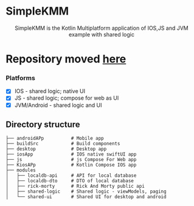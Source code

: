 # SimpleKMM
<p align="center">
    SimpleKMM is the Kotlin Multiplatform application of IOS,JS and JVM example with shared logic
</p>

# Repository moved [here](https://github.com/makeevrserg/KMM-Playground)

### **Platforms**
- [x] IOS - shared logic; native UI
- [x] JS - shared logic; compose for web as UI
- [x] JVM/Android - shared logic and UI

## Directory structure
    
    ├── androidAPp          # Mobile app
    ├── buildSrc            # Build components
    ├── desktop             # Desktop app
    ├── iosApp              # IOS native swiftUI app
    ├── js                  # js Compose For Web app
    ├── KiosAPp             # Kotlin Compose IOS app
    ├── modules
    │   ├── localdb-api     # API for local database
    │   ├── localdb-dto     # DTO of local database
    │   ├── rick-morty      # Rick And Morty public api
    │   ├── shared-logic    # Shared logic - viewModels, paging
    │   └── shared-ui       # Shared UI for desktop and android
